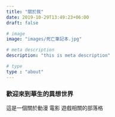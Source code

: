 ```yaml
---
title: "關於我"
date: 2019-10-29T13:49:23+06:00
draft: false

# image
image: "images/死亡筆記本.jpg"

# meta description
description: "this is meta description"

# type
type : "about"
---
```



### 歡迎來到華生的異想世界

這是一個關於動漫 電影 遊戲相關的部落格